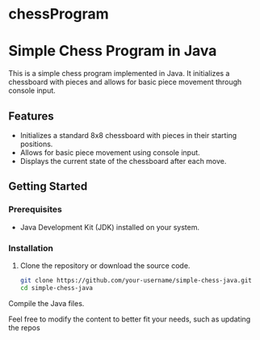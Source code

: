# chessProgram

# Simple Chess Program in Java

This is a simple chess program implemented in Java. It initializes a chessboard with pieces and allows for basic piece movement through console input.

## Features

- Initializes a standard 8x8 chessboard with pieces in their starting positions.
- Allows for basic piece movement using console input.
- Displays the current state of the chessboard after each move.

## Getting Started

### Prerequisites

- Java Development Kit (JDK) installed on your system.

### Installation

1. Clone the repository or download the source code.

   ```bash
   git clone https://github.com/your-username/simple-chess-java.git
   cd simple-chess-java
Compile the Java files.

Feel free to modify the content to better fit your needs, such as updating the repos
